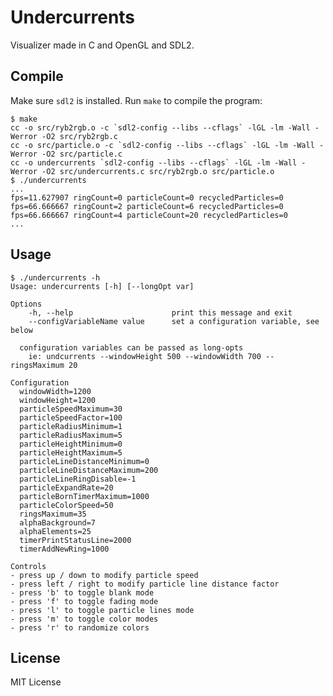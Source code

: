 Undercurrents
=============

Visualizer made in C and OpenGL and SDL2.

Compile
-------

Make sure `sdl2` is installed.  Run `make` to compile the program:

    $ make
    cc -o src/ryb2rgb.o -c `sdl2-config --libs --cflags` -lGL -lm -Wall -Werror -O2 src/ryb2rgb.c
    cc -o src/particle.o -c `sdl2-config --libs --cflags` -lGL -lm -Wall -Werror -O2 src/particle.c
    cc -o undercurrents `sdl2-config --libs --cflags` -lGL -lm -Wall -Werror -O2 src/undercurrents.c src/ryb2rgb.o src/particle.o
    $ ./undercurrents
    ...
    fps=11.627907 ringCount=0 particleCount=0 recycledParticles=0
    fps=66.666667 ringCount=2 particleCount=6 recycledParticles=0
    fps=66.666667 ringCount=4 particleCount=20 recycledParticles=0
    ...

Usage
-----

```
$ ./undercurrents -h
Usage: undercurrents [-h] [--longOpt var]

Options
    -h, --help                      print this message and exit
    --configVariableName value      set a configuration variable, see below

  configuration variables can be passed as long-opts
    ie: undcurrents --windowHeight 500 --windowWidth 700 --ringsMaximum 20

Configuration
  windowWidth=1200
  windowHeight=1200
  particleSpeedMaximum=30
  particleSpeedFactor=100
  particleRadiusMinimum=1
  particleRadiusMaximum=5
  particleHeightMinimum=0
  particleHeightMaximum=5
  particleLineDistanceMinimum=0
  particleLineDistanceMaximum=200
  particleLineRingDisable=-1
  particleExpandRate=20
  particleBornTimerMaximum=1000
  particleColorSpeed=50
  ringsMaximum=35
  alphaBackground=7
  alphaElements=25
  timerPrintStatusLine=2000
  timerAddNewRing=1000

Controls
- press up / down to modify particle speed
- press left / right to modify particle line distance factor
- press 'b' to toggle blank mode
- press 'f' to toggle fading mode
- press 'l' to toggle particle lines mode
- press 'm' to toggle color modes
- press 'r' to randomize colors
```

License
-------

MIT License

